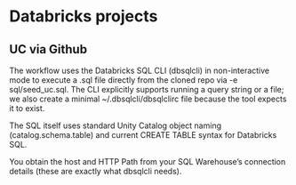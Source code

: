 # Databricks projects


## UC via Github


The workflow uses the Databricks SQL CLI (dbsqlcli) in non-interactive mode to execute a .sql file directly from the cloned repo via -e sql/seed_uc.sql. The CLI explicitly supports running a query string or a file; we also create a minimal ~/.dbsqlcli/dbsqlclirc file because the tool expects it to exist.

The SQL itself uses standard Unity Catalog object naming (catalog.schema.table) and current CREATE TABLE syntax for Databricks SQL.

You obtain the host and HTTP Path from your SQL Warehouse’s connection details (these are exactly what dbsqlcli needs).
